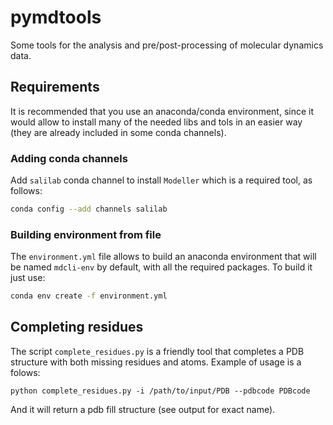 # pymdtools
Some tools for the analysis and pre/post-processing of molecular dynamics data.

## Requirements

It is recommended that you use an anaconda/conda environment, since it would allow to install
many of the needed libs and tols in an easier way (they are already included in some conda 
channels).

### Adding conda channels

Add `salilab` conda channel to install `Modeller` which is a required tool, as follows:

```bash
conda config --add channels salilab
```

### Building environment from file

The `environment.yml` file allows to build an anaconda environment that will be named `mdcli-env`
by default, with all the required packages. To build it just use:

```bash
conda env create -f environment.yml
```

## Completing residues 

The script `complete_residues.py` is a friendly tool that completes a PDB 
structure with both missing residues and atoms. Example of usage is a folows:

    python complete_residues.py -i /path/to/input/PDB --pdbcode PDBcode

And it will return a pdb fill structure (see output for exact name).
